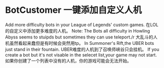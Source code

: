 # BotCustomer 一键添加自定义人机
Add more difficulty bots in your League of Legends' custom games. 在LOL的自定义中添加更多难度的人机。
Note:
The Bots all difficulty in Howling Abyss seems to stuipds but sometimes they can use teleport./r
大乱斗的人机虽然看起来蠢但是有时候会突然用tp。
In Summoner's Rift,the UBER bots just stand in their fountain. 
UBER难度的人机到了召唤师峡谷只会挂机。
If you create a bot but it's not visable in the selecet list,your game may not start. 
如果你创建了一个列表中没有的人机，你的游戏可能会无法开始。
